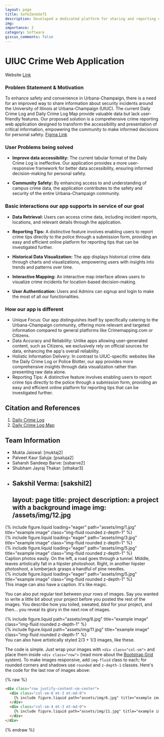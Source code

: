 ```yaml
---
layout: page
title: SafeZoneUofI
description: Developed a dedicated platform for sharing and reporting of crime information and fostering a safer environment around UIUC campus area.
img: 
importance: 3
category: Software
giscus_comments: false
---
```


# UIUC Crime Web Application
Website [Link](https://cs411-puredata.uc.r.appspot.com/)

### Problem Statement & Motivation

To enhance safety and convenience in Urbana-Champaign, there is a need for an improved way to share information about security incidents around the University of Illinois at Urbana-Champaign (UIUC). The current Daily Crime Log and Daily Crime Log Map provide valuable data but lack user-friendly features. Our proposed solution is a comprehensive crime reporting web application designed to transform the accessibility and presentation of critical information, empowering the community to make informed decisions for personal safety. [Figma Link](https://www.figma.com/file/Tz0FeMd87schOVflPeQ2Rc/SafeZone-UofI?type=design&node-id=1669%3A162202&mode=design&t=1w1nHRWBZ9Fed3aL-1)


### User Problems being solved

- **Improve data accessibility:** The current tabular format of the Daily Crime Log is ineffective. Our application provides a more user-responsive framework for better data accessibility, ensuring informed decision-making for personal safety.

- **Community Safety:** By enhancing access to and understanding of campus crime data, the application contributes to the safety and security of the entire Urbana-Champaign community.

### Basic interactions our app supports in service of our goal

- **Data Retrieval:** Users can access crime data, including incident reports, locations, and relevant details through the application.

- **Reporting Tips:**  A distinctive feature involves enabling users to report crime tips directly to the police through a submission form, providing an easy and efficient online platform for reporting tips that can be investigated further.


- **Historical Data Visualization:** The app displays historical crime data through charts and visualizations, empowering users with insights into trends and patterns over time.

- **Interactive Mapping:** An interactive map interface allows users to visualize crime incidents for location-based decision-making.

- **User Authentication:** Users and Admins can signup and login to make the most of all our functionalities.

### How our app is different

* Unique Focus: Our app distinguishes itself by specifically catering to the Urbana-Champaign community, offering more relevant and targeted information compared to general platforms like Crimemapping.com or Citizens.
* Data Accuracy and Reliability: Unlike apps allowing user-generated content, such as Citizens, we exclusively rely on official sources for data, enhancing the app's overall reliability.
* Holistic Information Delivery: In contrast to UIUC-specific websites like the Daily Crime Log or Police Blotter, our app provides more comprehensive insights through data visualization rather than presenting raw data alone.
* Reporting Tips: A distinctive feature involves enabling users to report crime tips directly to the police through a submission form, providing an easy and efficient online platform for reporting tips that can be investigated further.

## Citation and References
1. [Daily Crime Log](https://police.illinois.edu/info/daily-crime-log/)
2. [Daily Crime Log Map](https://police.illinois.edu/info/map/)

## Team Information

- Mukta Jaiswal: [muktaj2]
- Palveet Kaur Saluja: [psaluja2]
- Saharsh Sandeep Barve: [ssbarve2]
- Shubham Jayraj Thakar: [sthakar3]
- Sakshil Verma: [sakshil2]
    ---
    layout: page
    title: project
    description: a project with a background image
    img: /assets/img/12.jpg
    ---

<div class="row">
    <div class="col-sm mt-3 mt-md-0">
        {% include figure.liquid loading="eager" path="assets/img/1.jpg" title="example image" class="img-fluid rounded z-depth-1" %}
    </div>
    <div class="col-sm mt-3 mt-md-0">
        {% include figure.liquid loading="eager" path="assets/img/3.jpg" title="example image" class="img-fluid rounded z-depth-1" %}
    </div>
    <div class="col-sm mt-3 mt-md-0">
        {% include figure.liquid loading="eager" path="assets/img/5.jpg" title="example image" class="img-fluid rounded z-depth-1" %}
    </div>
</div>
<div class="caption">
    Caption photos easily. On the left, a road goes through a tunnel. Middle, leaves artistically fall in a hipster photoshoot. Right, in another hipster photoshoot, a lumberjack grasps a handful of pine needles.
</div>
<div class="row">
    <div class="col-sm mt-3 mt-md-0">
        {% include figure.liquid loading="eager" path="assets/img/5.jpg" title="example image" class="img-fluid rounded z-depth-1" %}
    </div>
</div>
<div class="caption">
    This image can also have a caption. It's like magic.
</div>

You can also put regular text between your rows of images.
Say you wanted to write a little bit about your project before you posted the rest of the images.
You describe how you toiled, sweated, _bled_ for your project, and then... you reveal its glory in the next row of images.

<div class="row justify-content-sm-center">
    <div class="col-sm-8 mt-3 mt-md-0">
        {% include figure.liquid path="assets/img/6.jpg" title="example image" class="img-fluid rounded z-depth-1" %}
    </div>
    <div class="col-sm-4 mt-3 mt-md-0">
        {% include figure.liquid path="assets/img/11.jpg" title="example image" class="img-fluid rounded z-depth-1" %}
    </div>
</div>
<div class="caption">
    You can also have artistically styled 2/3 + 1/3 images, like these.
</div>

The code is simple.
Just wrap your images with `<div class="col-sm">` and place them inside `<div class="row">` (read more about the <a href="https://getbootstrap.com/docs/4.4/layout/grid/">Bootstrap Grid</a> system).
To make images responsive, add `img-fluid` class to each; for rounded corners and shadows use `rounded` and `z-depth-1` classes.
Here's the code for the last row of images above:

{% raw %}

```html
<div class="row justify-content-sm-center">
  <div class="col-sm-8 mt-3 mt-md-0">
    {% include figure.liquid path="assets/img/6.jpg" title="example image" class="img-fluid rounded z-depth-1" %}
  </div>
  <div class="col-sm-4 mt-3 mt-md-0">
    {% include figure.liquid path="assets/img/11.jpg" title="example image" class="img-fluid rounded z-depth-1" %}
  </div>
</div>
```

{% endraw %}
